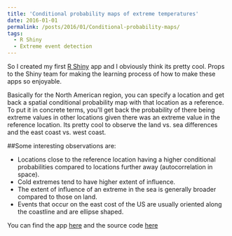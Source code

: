 ```yaml
---
title: 'Conditional probability maps of extreme temperatures'
date: 2016-01-01
permalink: /posts/2016/01/Conditional-probability-maps/
tags:
  - R Shiny
  - Extreme event detection
---
```


So I created my first [R Shiny](https://shiny.rstudio.com/) app and I obviously think its pretty cool. Props to the Shiny team for making the learning process of how to make these apps so enjoyable.

Basically for the North American region, you can specify a location and get back a spatial conditional probability map with that location as a reference. To put it in concrete terms, you'll get back the probability of there being extreme values in other locations given there was an extreme value in the reference location. Its pretty cool to observe the land vs. sea differences and the east coast vs. west coast.

##Some interesting observations are:
* Locations close to the reference location having a higher conditional probabilities compared to locations further away (autocorrelation in space).
* Cold extremes tend to have higher extent of influence.
* The extent of influence of an extreme in the sea is generally broader compared to those on land.
* Events that occur on the east cost of the US are usually oriented along the coastline and are ellipse shaped.

You can find the app [here](https://tnybny.shinyapps.io/Spatial_conditional_probability_maps/) and the source code [here](https://github.com/tnybny/Spatial-conditional-probability-maps)
